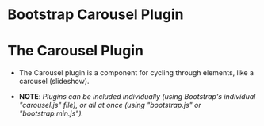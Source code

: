 # Bootstrap Carousel Plugin

# The Carousel Plugin
* The Carousel plugin is a component for cycling through elements, like a carousel (slideshow).

* __NOTE__: _Plugins can be included individually (using Bootstrap's individual "carousel.js" file), or all at once (using "bootstrap.js" or "bootstrap.min.js")._